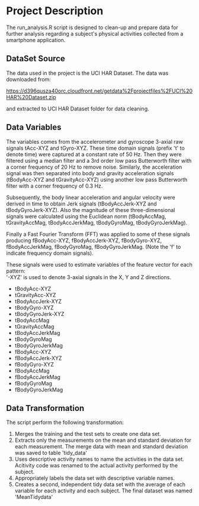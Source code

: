 # Project Description

The run_analysis.R script is designed to clean-up and prepare data for further analysis regarding a subject's physical activities collected from a smartphone application.

## DataSet Source

The data used in the project is the UCI HAR Dataset.
The data was downloaded from:

https://d396qusza40orc.cloudfront.net/getdata%2Fprojectfiles%2FUCI%20HAR%20Dataset.zip

and extracted to UCI HAR Dataset folder for data cleaning.

## Data Variables

The variables comes from the accelerometer and gyroscope 3-axial raw signals tAcc-XYZ and tGyro-XYZ. These time domain signals (prefix 't' to denote time) were captured at a constant rate of 50 Hz. Then they were filtered using a median filter and a 3rd order low pass Butterworth filter with a corner frequency of 20 Hz to remove noise. Similarly, the acceleration signal was then separated into body and gravity acceleration signals (tBodyAcc-XYZ and tGravityAcc-XYZ) using another low pass Butterworth filter with a corner frequency of 0.3 Hz. 

Subsequently, the body linear acceleration and angular velocity were derived in time to obtain Jerk signals (tBodyAccJerk-XYZ and tBodyGyroJerk-XYZ). Also the magnitude of these three-dimensional signals were calculated using the Euclidean norm (tBodyAccMag, tGravityAccMag, tBodyAccJerkMag, tBodyGyroMag, tBodyGyroJerkMag). 

Finally a Fast Fourier Transform (FFT) was applied to some of these signals producing fBodyAcc-XYZ, fBodyAccJerk-XYZ, fBodyGyro-XYZ, fBodyAccJerkMag, fBodyGyroMag, fBodyGyroJerkMag. (Note the 'f' to indicate frequency domain signals). 

These signals were used to estimate variables of the feature vector for each pattern:  
'-XYZ' is used to denote 3-axial signals in the X, Y and Z directions.
- tBodyAcc-XYZ
- tGravityAcc-XYZ
- tBodyAccJerk-XYZ
- tBodyGyro-XYZ
- tBodyGyroJerk-XYZ
- tBodyAccMag
- tGravityAccMag
- tBodyAccJerkMag
- tBodyGyroMag
- tBodyGyroJerkMag
- fBodyAcc-XYZ
- fBodyAccJerk-XYZ
- fBodyGyro-XYZ
- fBodyAccMag
- fBodyAccJerkMag
- fBodyGyroMag
- fBodyGyroJerkMag

## Data Transformation

The script perform the following transformation:

1. Merges the training and the test sets to create one data set.
2. Extracts only the measurements on the mean and standard deviation for each measurement. The merge data with mean and standard deviation was saved to table 'tidy_data'
3. Uses descriptive activity names to name the activities in the data set. Acitivity code was renamed to the actual activity performed by the subject.
4. Appropriately labels the data set with descriptive variable names. 
5. Creates a second, independent tidy data set with the average of each variable for each activity and each subject. The final dataset was named 'MeanTidydata'


